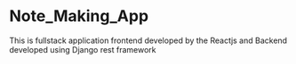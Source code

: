 # Note_Making_App

This is fullstack application frontend developed by the Reactjs and Backend developed using Django rest framework
